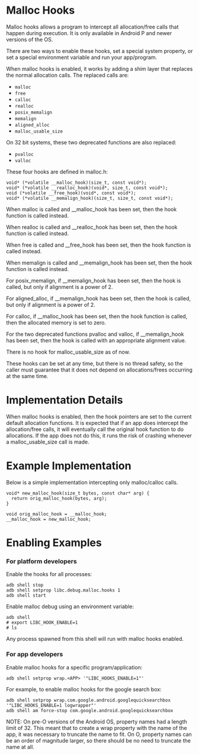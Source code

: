 Malloc Hooks
============

Malloc hooks allows a program to intercept all allocation/free calls that
happen during execution. It is only available in Android P and newer versions
of the OS.

There are two ways to enable these hooks, set a special system
property, or set a special environment variable and run your app/program.

When malloc hooks is enabled, it works by adding a shim layer that replaces
the normal allocation calls. The replaced calls are:

* `malloc`
* `free`
* `calloc`
* `realloc`
* `posix_memalign`
* `memalign`
* `aligned_alloc`
* `malloc_usable_size`

On 32 bit systems, these two deprecated functions are also replaced:

* `pvalloc`
* `valloc`

These four hooks are defined in malloc.h:

    void* (*volatile __malloc_hook)(size_t, const void*);
    void* (*volatile __realloc_hook)(void*, size_t, const void*);
    void (*volatile __free_hook)(void*, const void*);
    void* (*volatile __memalign_hook)(size_t, size_t, const void*);

When malloc is called and \_\_malloc\_hook has been set, then the hook
function is called instead.

When realloc is called and \_\_realloc\_hook has been set, then the hook
function is called instead.

When free is called and \_\_free\_hook has been set, then the hook
function is called instead.

When memalign is called and \_\_memalign\_hook has been set, then the hook
function is called instead.

For posix\_memalign, if \_\_memalign\_hook has been set, then the hook is
called, but only if alignment is a power of 2.

For aligned\_alloc, if \_\_memalign\_hook has been set, then the hook is
called, but only if alignment is a power of 2.

For calloc, if \_\_malloc\_hook has been set, then the hook function is
called, then the allocated memory is set to zero.

For the two deprecated functions pvalloc and valloc, if \_\_memalign\_hook
has been set, then the hook is called with an appropriate alignment value.

There is no hook for malloc\_usable\_size as of now.

These hooks can be set at any time, but there is no thread safety, so
the caller must guarantee that it does not depend on allocations/frees
occurring at the same time.

Implementation Details
======================
When malloc hooks is enabled, then the hook pointers are set to
the current default allocation functions. It is expected that if an
app does intercept the allocation/free calls, it will eventually call
the original hook function to do allocations. If the app does not do this,
it runs the risk of crashing whenever a malloc\_usable\_size call is made.

Example Implementation
======================
Below is a simple implementation intercepting only malloc/calloc calls.

    void* new_malloc_hook(size_t bytes, const char* arg) {
      return orig_malloc_hook(bytes, arg);
    }

    void orig_malloc_hook = __malloc_hook;
    __malloc_hook = new_malloc_hook;

Enabling Examples
=================

### For platform developers

Enable the hooks for all processes:

    adb shell stop
    adb shell setprop libc.debug.malloc.hooks 1
    adb shell start

Enable malloc debug using an environment variable:

    adb shell
    # export LIBC_HOOK_ENABLE=1
    # ls

Any process spawned from this shell will run with malloc hooks enabled.

### For app developers

Enable malloc hooks for a specific program/application:

    adb shell setprop wrap.<APP> '"LIBC_HOOKS_ENABLE=1"'

For example, to enable malloc hooks for the google search box:

    adb shell setprop wrap.com.google.android.googlequicksearchbox '"LIBC_HOOKS_ENABLE=1 logwrapper"'
    adb shell am force-stop com.google.android.googlequicksearchbox

NOTE: On pre-O versions of the Android OS, property names had a length limit
of 32. This meant that to create a wrap property with the name of the app, it
was necessary to truncate the name to fit. On O, property names can be
an order of magnitude larger, so there should be no need to truncate the name
at all.
